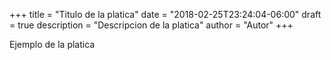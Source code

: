 +++
title = "Titulo de la platica"
date = "2018-02-25T23:24:04-06:00"
draft = true
description = "Descripcion de la platica"
author = "Autor"
+++

Ejemplo de la platica
